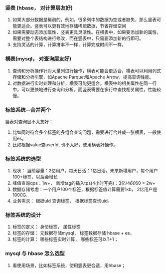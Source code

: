 ### 竖表 (hbase， 对计算层友好)
1. 如果大部分数据是稀疏的，例如，很多列中的数据为空或者缺失，那么竖表可能更适合。竖表可以更有效地存储稀疏数据，节省存储空间
2. 如果需要动态添加属性，竖表更具灵活性。在横表中，如果要添加新的属性，需要对整个表结构进行修改，而在竖表中，只需要添加新的行即可。
3. 支持灵活的计算，计算拼率不一样，计算完成时间不一样。

### 横表(mysql， 对查询层友好)
1. 查询和分析操作针对大量列进行操作，横表可能会更适合。横表可以利用列式存储和分析引擎，如Apache Parquet和Apache Arrow，提高查询性能。
2. 对数据进行实时处理和分析，横表可能更适合。横表中的相关属性在同一行中，可以更快地进行查询和分析。而竖表需要在多行中查找相关属性，性能较慢。

### 标签系统--合并两个
竖表对查询层不太友好：
1. 比如同时符合多个标签的多组合查询问题，需要进行合并成一张横表，一般使用es。
2. 比如根据value查userId, 也不太好，使用横表好操作。



### 标签系统的选型
1. 现状： 当前容量：2亿用户，每天日活：1亿日活，未来新增用户，每个用户100+标签，以后会增长
2. 峰值查询qps：1w+， 新增tag的插入tps(4小时写完)：3亿/4*60*60 = 2w+
3. 数据存储考虑：一个用户100个标签，根据标签值计算需要1kb， 2亿用户是1000G.
4. 业务需求： 根据uId 查询标签， 根据标签查询uid。



### 标签系统的设计
1. 标签的定义： 身份标签， 属性标签
2. 标签的存储： 元数据存储mysql， 标签数据存储 hbase + es，
3. 标签的计算： 哪些标签实时计算， 哪些标签可以T+1；

### mysql 与 hbase 怎么选型
1. 看使用场景，比如标签系统，使用竖表更合适，用hbase；

